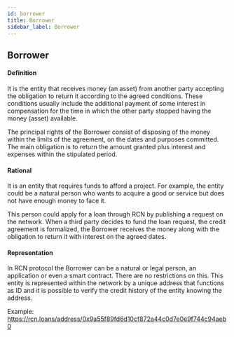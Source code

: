 ```yaml
---
id: borrower
title: Borrower
sidebar_label: Borrower
---
```


## Borrower



#### Definition

It is the entity that receives money (an asset) from another party accepting
the obligation to return it according to the agreed conditions.
These conditions usually include the additional payment of some interest
in compensation for the time in which the other party stopped having the money (asset) available.

The principal rights of the Borrower consist of disposing of the money
within the limits of the agreement, on the dates and purposes committed.
The main obligation is to return the amount granted plus interest and
expenses within the stipulated period.



#### Rational

It is an entity that requires funds to afford a project. For example, the
entity could be a natural person who wants to acquire a
good or service but does not have enough money to face it.

This person could apply for a loan through RCN by publishing a request on
the network. When a third party decides to fund the loan request, the credit
agreement is formalized, the Borrower receives the money along with the
obligation to return it with interest on the agreed dates.



#### Representation

In RCN protocol the Borrower can be a natural or legal person, an application
 or even a smart contract. There are no restrictions on this.
This entity is represented within the network by a unique address that
functions as ID and it is possible to verify the credit history
of the entity knowing the address.

Example:  
https://rcn.loans/address/0x9a55f89fd6d10cf872a44c0d7e0e9f744c94aeb0




